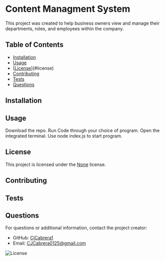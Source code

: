 
# Content Managment System
This project was created to help business owners view and manage their departments, roles, and employees within the company. 

## Table of Contents

- [Installation](#installation)
- [Usage](#usage)
- [[License](#license)](#license)
- [Contributing](#contributing)
- [Tests](#tests)
- [Questions](#questions)

## Installation


## Usage

Download the repo. Run Code through your choice of program. Open the integrated terminal. Use node index.js to start program.


## License
This project is licensed under the [None](LICENSE) license.

## Contributing



## Tests



## Questions

For questions or additional information, contact the project creator:
- GitHub: [CjCabrera1](https://github.com/CjCabrera1)
- Email: CJCabrera0125@gmail.com

![License](https://img.shields.io/badge/license-None-brightgreen)
